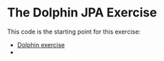 # The Dolphin JPA Exercise

This code is the starting point for this exercise:

- [Dolphin exercise](https://dat3cph.github.io/spring2025/part2/exercises/dolphin)
- 